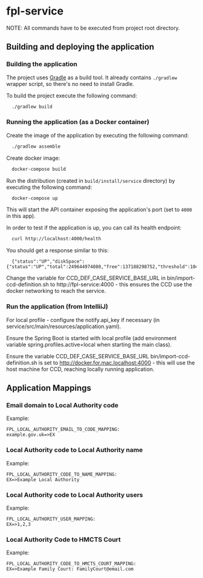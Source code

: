 # fpl-service

NOTE: All commands have to be executed from project root directory.

## Building and deploying the application

### Building the application

The project uses [Gradle](https://gradle.org) as a build tool. It already contains `./gradlew` wrapper script, so there's no need to install Gradle.

To build the project execute the following command:

```bash
  ./gradlew build
```

### Running the application (as a Docker container)

Create the image of the application by executing the following command:

```bash
  ./gradlew assemble
```

Create docker image:

```bash
  docker-compose build
```

Run the distribution (created in `build/install/service` directory) by executing the following command:

```bash
  docker-compose up
```

This will start the API container exposing the application's port (set to `4000` in this app).

In order to test if the application is up, you can call its health endpoint:

```bash
  curl http://localhost:4000/health
```

You should get a response similar to this:

```
  {"status":"UP","diskSpace":{"status":"UP","total":249644974080,"free":137188298752,"threshold":10485760}}
```

Change the variable for CCD_DEF_CASE_SERVICE_BASE_URL in bin/import-ccd-definition.sh
 to http://fpl-service:4000 - this ensures the CCD use the docker networking to reach
the service.

### Run the application (from IntelliiJ)

For local profile - configure the notify.api_key if necessary (in service/src/main/resources/application.yaml). 
 
Ensure the Spring Boot is started with local profile 
(add environment variable spring.profiles.active=local when starting the main class).

Ensure the variable CCD_DEF_CASE_SERVICE_BASE_URL bin/import-ccd-definition.sh is set to
http://docker.for.mac.localhost:4000 - this will use the host machine for CCD, reaching 
locally running application. 


## Application Mappings

### Email domain to Local Authority code

Example:
```
FPL_LOCAL_AUTHORITY_EMAIL_TO_CODE_MAPPING:
example.gov.uk=>EX
```

### Local Authority code to Local Authority name

Example:
```
FPL_LOCAL_AUTHORITY_CODE_TO_NAME_MAPPING:
EX=>Example Local Authority
```

### Local Authority code to Local Authority users

Example:
```
FPL_LOCAL_AUTHORITY_USER_MAPPING:
EX=>1,2,3
```

### Local Authority Code to HMCTS Court

Example:
```
FPL_LOCAL_AUTHORITY_CODE_TO_HMCTS_COURT_MAPPING:
EX=>Example Family Court: FamilyCourt@email.com
```
